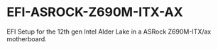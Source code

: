 # EFI-ASROCK-Z690M-ITX-AX
EFI Setup for the 12th gen Intel Alder Lake in a ASRock Z690M-ITX/ax motherboard.
